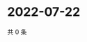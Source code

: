 # 2022-07-22

共 0 条

<!-- BEGIN WEIBO -->
<!-- 最后更新时间 Fri Jul 22 2022 02:20:36 GMT+0800 (China Standard Time) -->

<!-- END WEIBO -->

